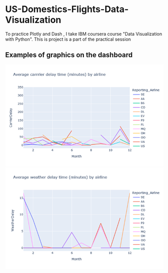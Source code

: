 # US-Domestics-Flights-Data-Visualization
To practice Plotly and Dash , I take IBM coursera  course "Data Visualization with Python". This is project is a part of the practical session

## Examples of graphics on the dashboard

![](example1.png)
![](example2.png)
